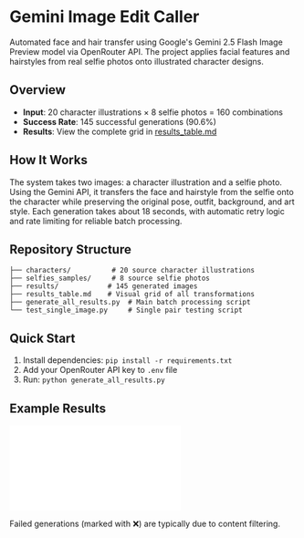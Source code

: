 # Gemini Image Edit Caller

Automated face and hair transfer using Google's Gemini 2.5 Flash Image Preview model via OpenRouter API. The project applies facial features and hairstyles from real selfie photos onto illustrated character designs.

## Overview

- **Input**: 20 character illustrations × 8 selfie photos = 160 combinations
- **Success Rate**: 145 successful generations (90.6%)
- **Results**: View the complete grid in [results_table.md](results_table.md)

## How It Works

The system takes two images: a character illustration and a selfie photo. Using the Gemini API, it transfers the face and hairstyle from the selfie onto the character while preserving the original pose, outfit, background, and art style. Each generation takes about 18 seconds, with automatic retry logic and rate limiting for reliable batch processing.

## Repository Structure

```
├── characters/          # 20 source character illustrations
├── selfies_samples/     # 8 source selfie photos
├── results/            # 145 generated images
├── results_table.md    # Visual grid of all transformations
├── generate_all_results.py  # Main batch processing script
└── test_single_image.py     # Single pair testing script
```

## Quick Start

1. Install dependencies: `pip install -r requirements.txt`
2. Add your OpenRouter API key to `.env` file
3. Run: `python generate_all_results.py`

## Example Results

![Results Preview](results_table.md)

Failed generations (marked with ❌) are typically due to content filtering.